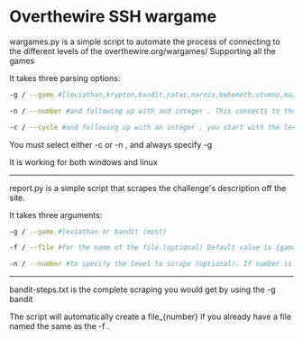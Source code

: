 # Overthewire SSH wargame 

wargames.py is a simple script to automate the process of connecting to the different levels of the overthewire.org/wargames/
Supporting all the games

It takes three parsing options:

```Bash
-g / --game #[leviathan,krypton,bandit,natas,narnia,behemoth,utumno,maze,vortex,manpage]

-n / --number #and following up with and integer . This connects to the ssh level you specify with the integer 

-c / --cycle #and following up with an integer , you start with the level you specify and then it continues on as a loop for the rest of the levels 
```

You must select either -c or -n , and always specify -g 

It is working for both windows and linux 

------------------------

report.py is a simple script that scrapes the challenge's description off the site.

It takes three arguments:

```Bash
-g / --game #leviathan or bandit (must)

-f / --file #for the name of the file.(optional) Default value is {game}-steps.txt

-n / --number #to specify the level to scrape (optional). If number is not specified it will create a steps for all the levels.
```

------------------------

bandit-steps.txt  is the complete scraping you would get by using the -g bandit

The script will automatically create a file_{number} if you already have a file named the same as the -f .
